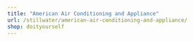 ```yaml
---
title: "American Air Conditioning and Appliance"
url: /stillwater/american-air-conditioning-and-appliance/
shop: doityourself
---
```

